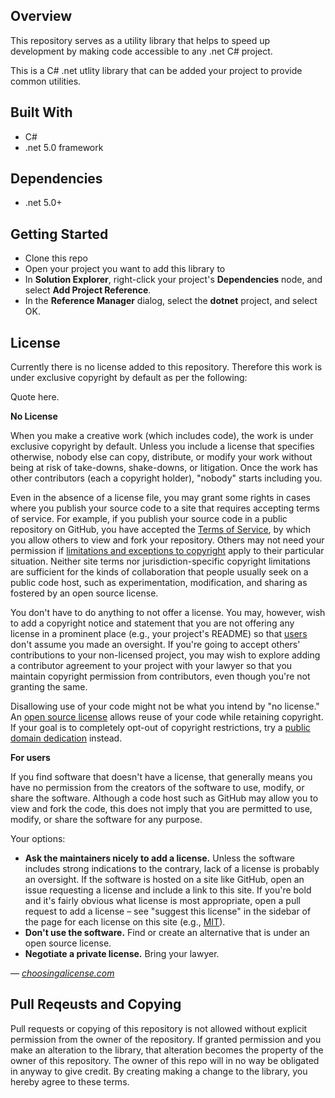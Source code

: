 ## Overview
This repository serves as a utility library that helps to speed up development by making code accessible to any .net C# project.

This is a C# .net utlity library that can be added your project to provide common utilities.

## Built With
* C#
* .net 5.0 framework

## Dependencies
* .net 5.0+

## Getting Started
* Clone this repo
* Open your project you want to add this library to
* In <b>Solution Explorer</b>, right-click your project's <b>Dependencies</b> node, and select <b>Add Project Reference</b>.
* In the <b>Reference Manager</b> dialog, select the <b>dotnet</b> project, and select OK.

## License
Currently there is no license added to this repository. Therefore this work is under exclusive copyright by default as per the following:

Quote here.

<b>No License</b>

When you make a creative work (which includes code), the work is under exclusive copyright by default. Unless you include a license that specifies otherwise, nobody else can copy, distribute, or modify your work without being at risk of take-downs, shake-downs, or litigation. Once the work has other contributors (each a copyright holder), "nobody" starts including you.

Even in the absence of a license file, you may grant some rights in cases where you publish your source code to a site that requires accepting terms of service. For example, if you publish your source code in a public repository on GitHub, you have accepted the [Terms of Service](https://docs.github.com/en/github/site-policy/github-terms-of-service), by which you allow others to view and fork your repository. Others may not need your permission if [limitations and exceptions to copyright](https://en.wikipedia.org/wiki/Limitations_and_exceptions_to_copyright) apply to their particular situation. Neither site terms nor jurisdiction-specific copyright limitations are sufficient for the kinds of collaboration that people usually seek on a public code host, such as experimentation, modification, and sharing as fostered by an open source license.

You don't have to do anything to not offer a license. You may, however, wish to add a copyright notice and statement that you are not offering any license in a prominent place (e.g., your project's README) so that [users](https://choosealicense.com/no-permission/#for-users) don't assume you made an oversight. If you're going to accept others' contributions to your non-licensed project, you may wish to explore adding a contributor agreement to your project with your lawyer so that you maintain copyright permission from contributors, even though you're not granting the same.

Disallowing use of your code might not be what you intend by "no license." An [open source license](https://choosealicense.com/) allows reuse of your code while retaining copyright. If your goal is to completely opt-out of copyright restrictions, try a [public domain dedication](https://choosealicense.com/licenses/#unlicense) instead.

<b>For users</b>

If you find software that doesn't have a license, that generally means you have no permission from the creators of the software to use, modify, or share the software. Although a code host such as GitHub may allow you to view and fork the code, this does not imply that you are permitted to use, modify, or share the software for any purpose.

Your options:

* <b>Ask the maintainers nicely to add a license.</b> Unless the software includes strong indications to the contrary, lack of a license is probably an oversight. If the software is hosted on a site like GitHub, open an issue requesting a license and include a link to this site. If you're bold and it's fairly obvious what license is most appropriate, open a pull request to add a license – see "suggest this license" in the sidebar of the page for each license on this site (e.g., [MIT](https://choosealicense.com/licenses/mit/#suggest-this-license)).
* <b>Don't use the software.</b> Find or create an alternative that is under an open source license.
* <b>Negotiate a private license.</b> Bring your lawyer.

&mdash; <cite>[choosingalicense.com](https://choosealicense.com/no-permission/)</cite>

## Pull Reqeusts and Copying
Pull requests or copying of this repository is not allowed without explicit permission from the owner of the repository. If granted permission and you make an alteration
to the library, that alteration becomes the property of the owner of this repository. The owner of this repo will in no way be obligated in anyway to give credit. By creating 
making a change to the library, you hereby agree to these terms.